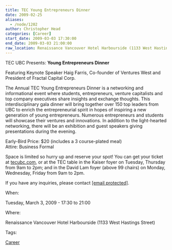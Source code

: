```yaml
---
title: TEC Young Entrepreneurs Dinner
date: 2009-02-25
aliases:
  - /node/1202
author: Christopher Head
categories: [Career]
start_date: 2009-03-03 17:30:00
end_date: 2009-03-03 21:00:00
raw_location: Renaissance Vancouver Hotel Harbourside (1133 West Hastings Street)
---
```


TEC UBC Presents: **Young Entrepreneurs Dinner**

Featuring Keynote Speaker Haig Farris, Co-founder of Ventures West and President of Fractal Capital Corp.

The Annual TEC Young Entrepreneurs Dinner is a networking and informational event where students, entrepreneurs, venture capitalists and top company executives share insights and exchange thoughts. This interdisciplinary gala dinner will bring together over 150 top leaders from UBC to enrich the entrepreneurial spirit in hopes of inspiring a new generation of young entrepreneurs. Numerous entrepreneurs and students will showcase their ventures and innovations. In addition to the light-hearted networking, there will be an exhibition and guest speakers giving presentations during the evening.

Early-Bird Price: $20 (includes a 3 course-plated meal) \
Attire: Business Formal

Space is limited so hurry up and reserve your spot! You can get your ticket at [tecubc.com](http://tecubc.com/), or at the TEC table in the Kaiser foyer on Tuesday, Thursday from 9am to 2pm; and in the David Lam foyer (above 99 chairs) on Monday, Wednesday, Friday from 9am to 2pm.

If you have any inquiries, please contact [\[email protected\]](/cdn-cgi/l/email-protection#731a1d151c330716100611105d101c1e).

When:

Tuesday, March 3, 2009 - 17:30 to 21:00

Where:

Renaissance Vancouver Hotel Harbourside (1133 West Hastings Street)

Tags:

[Career](/career)
